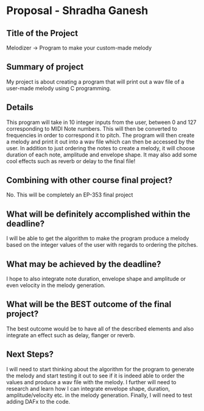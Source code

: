 # Proposal - Shradha Ganesh 

## Title of the Project

Melodizer -> Program to make your custom-made melody

## Summary of project

My project is about creating a program that will print out a wav file of a user-made melody using C programming. 

## Details

This program will take in 10 integer inputs from the user, between 0 and 127 corresponding to MIDI Note numbers. This will then be converted to frequencies in order to correspond it to pitch. The program will then create a melody and print it out into a wav file which can then be accessed by the user. In addition to just ordering the notes to create a melody, it will choose duration of each note, amplitude and envelope shape. It may also add some cool effects such as reverb or delay to the final file!

## Combining with other course final project? 

No. This will be completely an EP-353 final project

## What will be definitely accomplished within the deadline? 

I will be able to get the algorithm to make the program produce a melody based on the integer values of the user with regards to ordering the pitches. 

## What may be achieved by the deadline?

I hope to also integrate note duration, envelope shape and amplitude or even velocity in the melody generation. 

## What will be the BEST outcome of the final project? 

The best outcome would be to have all of the described elements and also integrate an effect such as delay, flanger or reverb.  

## Next Steps? 

I will need to start thinking about the algorithm for the program to generate the melody and start testing it out to see if it is indeed able to order the values and produce a wav file with the melody. I further will need to research and learn how I can integrate envelope shape, duration, amplitude/velocity etc. in the melody generation. Finally, I will need to test adding DAFx to the code. 

